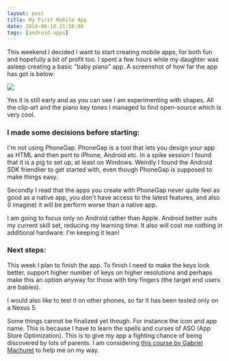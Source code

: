 ```yaml
---
layout: post
title: My First Mobile App
date: 2014-06-10 21:56:00
tags: [android-apps]
---
```


This weekend I decided I want to start creating mobile apps, for both fun and hopefully a bit of profit too. I spent a few hours while my daughter was asleep creating a basic "baby piano" app. A screenshot of how far the app has got is below:

![][1]

Yes it is still early and as you can see I am experimenting with shapes. All the clip-art and the piano key tones I managed to find open-source which is very cool.  

### I made some decisions before starting:

  
I'm not using PhoneGap. PhoneGap is a tool that lets you design your app as HTML and then port to iPhone, Android etc. In a spike session I found that it is a pig to set up, at least on Windows. Weirdly I found the Android SDK friendlier to get started with, even though PhoneGap is supposed to make things easy.

Secondly I read that the apps you create with PhoneGap never quite feel as good as a native app, you don't have access to the latest features, and also (I imagine) it will be perform worse than a native app.

I am going to focus only on Android rather than Apple. Android better suits my current skill set, reducing my learning time. It also will cost me nothing in additional hardware. I'm keeping it lean!   

### Next steps:

  
This week I plan to finish the app. To finish I need to make the keys look better, support higher number of keys on higher resolutions and perhaps make this an option anyway for those with tiny fingers (the target end users are babies).

I would also like to test it on other phones, so far it has been tested only on a Nexus 5.

Some things cannot be finalized yet though. For instance the icon and app name. This is because I have to learn the spells and curses of ASO (App Store Optimization). This is to give my app a fighting chance of being discovered by lots of parents. I am considering [this course by Gabriel Machuret][2] to help me on my way.

[1]: /images/posts/2014-06-10/pianoalpha.png
[2]: http://2ba284uch0k5fne3-mrb6i00dm.hop.clickbank.net/?tid=MCAP